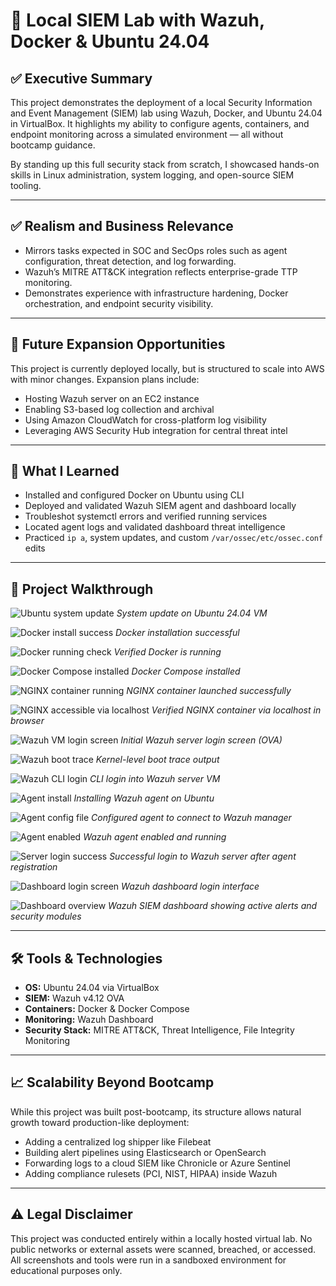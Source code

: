 # 🚨 Local SIEM Lab with Wazuh, Docker & Ubuntu 24.04

## ✅ Executive Summary

This project demonstrates the deployment of a local Security Information and Event Management (SIEM) lab using Wazuh, Docker, and Ubuntu 24.04 in VirtualBox. It highlights my ability to configure agents, containers, and endpoint monitoring across a simulated environment — all without bootcamp guidance.

By standing up this full security stack from scratch, I showcased hands-on skills in Linux administration, system logging, and open-source SIEM tooling.

---

## ✅ Realism and Business Relevance

- Mirrors tasks expected in SOC and SecOps roles such as agent configuration, threat detection, and log forwarding.
- Wazuh’s MITRE ATT&CK integration reflects enterprise-grade TTP monitoring.
- Demonstrates experience with infrastructure hardening, Docker orchestration, and endpoint security visibility.

---

## 🚀 Future Expansion Opportunities

This project is currently deployed locally, but is structured to scale into AWS with minor changes. Expansion plans include:

- Hosting Wazuh server on an EC2 instance
- Enabling S3-based log collection and archival
- Using Amazon CloudWatch for cross-platform log visibility
- Leveraging AWS Security Hub integration for central threat intel

---

## 🧠 What I Learned

- Installed and configured Docker on Ubuntu using CLI
- Deployed and validated Wazuh SIEM agent and dashboard locally
- Troubleshot systemctl errors and verified running services
- Located agent logs and validated dashboard threat intelligence
- Practiced `ip a`, system updates, and custom `/var/ossec/etc/ossec.conf` edits

---

## 📸 Project Walkthrough

![Ubuntu system update](project%20walkthrough/001_ubuntu_vm_update_upgrade.png)
*System update on Ubuntu 24.04 VM*

![Docker install success](project%20walkthrough/01_docker_install_succes.png)
*Docker installation successful*

![Docker running check](project%20walkthrough/02_docker_installed_running.png)
*Verified Docker is running*

![Docker Compose installed](project%20walkthrough/03_docker_compose_installed.png)
*Docker Compose installed*

![NGINX container running](project%20walkthrough/03-container-running-nginx.png)
*NGINX container launched successfully*

![NGINX accessible via localhost](project%20walkthrough/04-nginx-docker-success-localhost.png)
*Verified NGINX container via localhost in browser*

![Wazuh VM login screen](project%20walkthrough/Wazuh_Login_Screen.png)
*Initial Wazuh server login screen (OVA)*

![Wazuh boot trace](project%20walkthrough/Wazuh_Server_booting-Kernel-Trace.png)
*Kernel-level boot trace output*

![Wazuh CLI login](project%20walkthrough/Wazuh_CLI_Login.png)
*CLI login into Wazuh server VM*

![Agent install](project%20walkthrough/Wazuh_Agent_Install_Redacted.PNG)
*Installing Wazuh agent on Ubuntu*

![Agent config file](project%20walkthrough/Wazuh_Ossec_Config_Redacted.PNG)
*Configured agent to connect to Wazuh manager*

![Agent enabled](project%20walkthrough/Wazuh_Agent_Enable_and_Stated.png)
*Wazuh agent enabled and running*

![Server login success](project%20walkthrough/Successful_Wazuh_Server_Login_Redacted.PNG)
*Successful login to Wazuh server after agent registration*

![Dashboard login screen](project%20walkthrough/Wazuh_Dashboard_Login_Redacted.PNG)
*Wazuh dashboard login interface*

![Dashboard overview](project%20walkthrough/Wazuh_Dashboard_Overview_Redacted.PNG)
*Wazuh SIEM dashboard showing active alerts and security modules*

---

## 🛠️ Tools & Technologies

- **OS:** Ubuntu 24.04 via VirtualBox
- **SIEM:** Wazuh v4.12 OVA
- **Containers:** Docker & Docker Compose
- **Monitoring:** Wazuh Dashboard
- **Security Stack:** MITRE ATT&CK, Threat Intelligence, File Integrity Monitoring

---

## 📈 Scalability Beyond Bootcamp

While this project was built post-bootcamp, its structure allows natural growth toward production-like deployment:

- Adding a centralized log shipper like Filebeat
- Building alert pipelines using Elasticsearch or OpenSearch
- Forwarding logs to a cloud SIEM like Chronicle or Azure Sentinel
- Adding compliance rulesets (PCI, NIST, HIPAA) inside Wazuh

---

## ⚠️ Legal Disclaimer

This project was conducted entirely within a locally hosted virtual lab. No public networks or external assets were scanned, breached, or accessed. All screenshots and tools were run in a sandboxed environment for educational purposes only.
